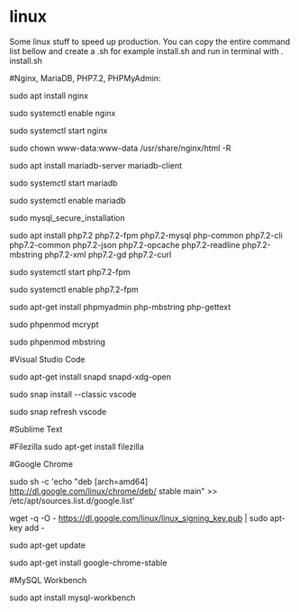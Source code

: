 # linux
Some linux stuff to speed up production. You can copy the entire command list bellow and create a .sh for example install.sh and run in terminal with \. install.sh

#Nginx, MariaDB, PHP7.2, PHPMyAdmin:

sudo apt install nginx

sudo systemctl enable nginx

sudo systemctl start nginx

sudo chown www-data:www-data /usr/share/nginx/html -R

sudo apt install mariadb-server mariadb-client

sudo systemctl start mariadb

sudo systemctl enable mariadb

sudo mysql_secure_installation

sudo apt install php7.2 php7.2-fpm php7.2-mysql php-common php7.2-cli php7.2-common php7.2-json php7.2-opcache php7.2-readline 
php7.2-mbstring php7.2-xml php7.2-gd php7.2-curl

sudo systemctl start php7.2-fpm

sudo systemctl enable php7.2-fpm

sudo apt-get install phpmyadmin php-mbstring php-gettext

sudo phpenmod mcrypt

sudo phpenmod mbstring


#Visual Studio Code

sudo apt-get install snapd snapd-xdg-open

sudo snap install --classic vscode

sudo snap refresh vscode


#Sublime Text


#Filezilla
sudo apt-get install filezilla


#Google Chrome

sudo sh -c 'echo "deb [arch=amd64] http://dl.google.com/linux/chrome/deb/ stable main" >> /etc/apt/sources.list.d/google.list'

wget -q -O - https://dl.google.com/linux/linux_signing_key.pub | sudo apt-key add -

sudo apt-get update

sudo apt-get install google-chrome-stable


#MySQL Workbench

sudo apt install mysql-workbench

